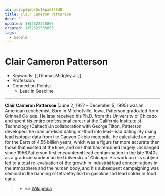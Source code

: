 ```yaml
---
id: xciip3gmbs5u16pa6ll8d8r
title: Clair Cameron Patterson
desc: ''
updated: 1652622335805
created: 1652622335805
tags:
  - people
---
```


# Clair Cameron Patterson

- Keywords: [[Thomas Midgley Jr.]]
- Profession:
- Connection Points: 
	- Lead in Gasoline

---

**Clair Cameron Patterson** (June 2, 1922 – December 5, 1995) was an American geochemist. Born in Mitchellville, Iowa, Patterson graduated from Grinnell College. He later received his Ph.D. from the University of Chicago and spent his entire professional career at the California Institute of Technology (Caltech).In collaboration with George Tilton, Patterson developed the uranium–lead dating method into lead–lead dating. By using lead isotopic data from the Canyon Diablo meteorite, he calculated an age for the Earth of 4.55 billion years, which was a figure far more accurate than those that existed at the time, and one that has remained largely unchanged since 1956.Patterson first encountered lead contamination in the late 1940s as a graduate student at the University of Chicago. His work on this subject led to a total re-evaluation of the growth in industrial lead concentrations in the atmosphere and the human body, and his subsequent campaigning was seminal in the banning of tetraethyllead in gasoline and lead solder in food cans. 
> - via [Wikipedia](https://en.wikipedia.org/wiki/Clair%20Cameron%20Patterson)
